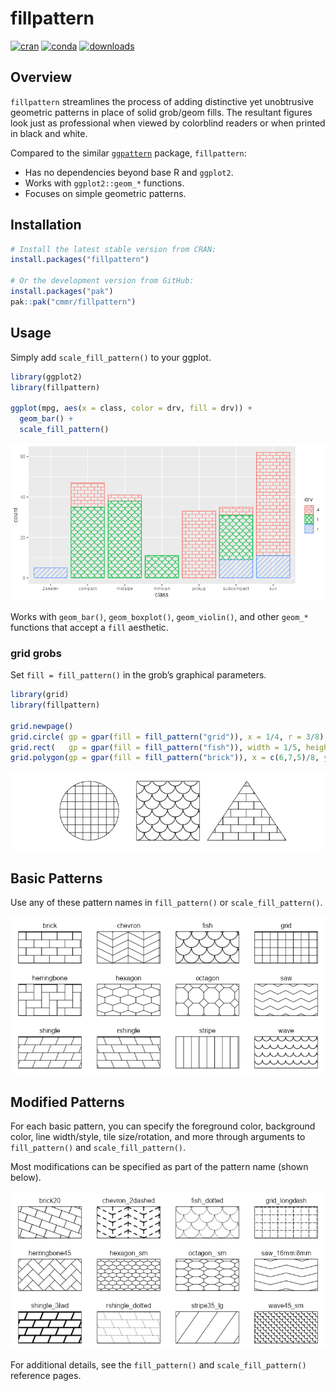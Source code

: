 
# fillpattern

<!-- badges: start -->

[![cran](https://www.r-pkg.org/badges/version/fillpattern)](https://CRAN.R-project.org/package=fillpattern)
[![conda](https://anaconda.org/conda-forge/r-fillpattern/badges/version.svg)](https://anaconda.org/conda-forge/r-fillpattern)
[![downloads](https://cranlogs.r-pkg.org/badges/grand-total/fillpattern)](https://cranlogs.r-pkg.org/)

<!-- badges: end -->

## Overview

`fillpattern` streamlines the process of adding distinctive yet
unobtrusive geometric patterns in place of solid grob/geom fills. The
resultant figures look just as professional when viewed by colorblind
readers or when printed in black and white.

Compared to the similar
[`ggpattern`](https://coolbutuseless.github.io/package/ggpattern/index.html)
package, `fillpattern`:

- Has no dependencies beyond base R and `ggplot2`.
- Works with `ggplot2::geom_*` functions.
- Focuses on simple geometric patterns.

## Installation

``` r
# Install the latest stable version from CRAN:
install.packages("fillpattern")

# Or the development version from GitHub:
install.packages("pak")
pak::pak("cmmr/fillpattern")
```

## Usage

Simply add `scale_fill_pattern()` to your ggplot.

``` r
library(ggplot2)
library(fillpattern)

ggplot(mpg, aes(x = class, color = drv, fill = drv)) +
  geom_bar() +
  scale_fill_pattern()
```

![](man/figures/README-unnamed-chunk-3-1.png)<!-- -->

Works with `geom_bar()`, `geom_boxplot()`, `geom_violin()`, and other
`geom_*` functions that accept a `fill` aesthetic.

### grid grobs

Set `fill = fill_pattern()` in the grob’s graphical parameters.

``` r
library(grid)
library(fillpattern)

grid.newpage()
grid.circle( gp = gpar(fill = fill_pattern("grid")), x = 1/4, r = 3/8)
grid.rect(   gp = gpar(fill = fill_pattern("fish")), width = 1/5, height = 3/4)
grid.polygon(gp = gpar(fill = fill_pattern("brick")), x = c(6,7,5)/8, y = c(7,1,1)/8)
```

![](man/figures/README-unnamed-chunk-4-1.png)<!-- -->

## Basic Patterns

Use any of these pattern names in `fill_pattern()` or
`scale_fill_pattern()`.

![](man/figures/README-unnamed-chunk-5-1.png)<!-- -->

## Modified Patterns

For each basic pattern, you can specify the foreground color, background
color, line width/style, tile size/rotation, and more through arguments
to `fill_pattern()` and `scale_fill_pattern()`.

Most modifications can be specified as part of the pattern name (shown
below).

![](man/figures/README-unnamed-chunk-6-1.png)<!-- -->

For additional details, see the `fill_pattern()` and
`scale_fill_pattern()` reference pages.
